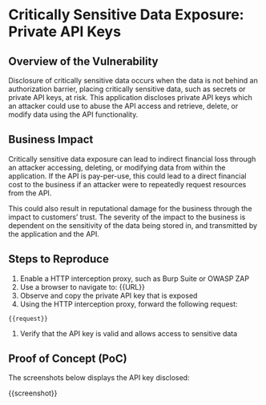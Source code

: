 # Critically Sensitive Data Exposure: Private API Keys

## Overview of the Vulnerability

Disclosure of critically sensitive data occurs when the data is not behind an authorization barrier, placing critically sensitive data, such as secrets or private API keys, at risk. This application discloses private API keys which an attacker could use to abuse the API access and retrieve, delete, or modify data using the API functionality.

## Business Impact

Critically sensitive data exposure can lead to indirect financial loss through an attacker accessing, deleting, or modifying data from within the application. If the API is pay-per-use, this could lead to a direct financial cost to the business if an attacker were to repeatedly request resources from the API.

This could also result in reputational damage for the business through the impact to customers’ trust. The severity of the impact to the business is dependent on the sensitivity of the data being stored in, and transmitted by the application and the API.

## Steps to Reproduce

1. Enable a HTTP interception proxy, such as Burp Suite or OWASP ZAP
1. Use a browser to navigate to: {{URL}}
1. Observe and copy the private API key that is exposed
1. Using the HTTP interception proxy, forward the following request:

```HTTP
{{request}}
```

1. Verify that the API key is valid and allows access to sensitive data

## Proof of Concept (PoC)

The screenshots below displays the API key disclosed:

{{screenshot}}
